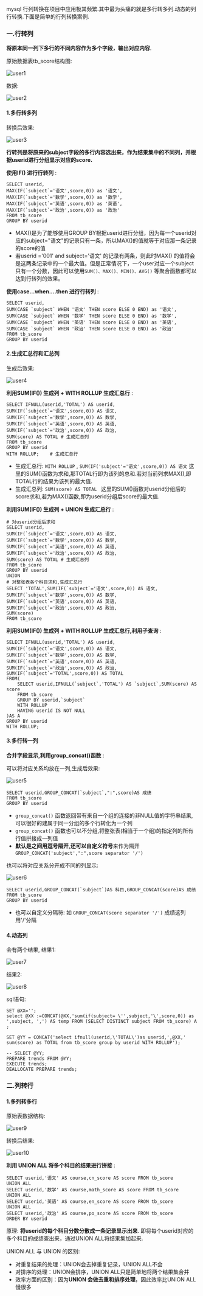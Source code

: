 mysql 行列转换在项目中应用极其频繁.其中最为头痛的就是多行转多列.动态的列行转换.下面是简单的行列转换案例.

### 一.行转列

**将原本同一列下多行的不同内容作为多个字段，输出对应内容**.

原始数据表tb_score结构图:

![user1](../../../media/pictures/user1.png)

数据:

![user2](../../../media/pictures/user2.png)

#### 1.多行转多列

转换后效果:

![user3](../../../media/pictures/user3.png)

**行转列是将原来的subject字段的多行内容选出来，作为结果集中的不同列，并根据userid进行分组显示对应的score.**

**使用IF() 进行行转列** :

```mysql
SELECT userid,
MAX(IF(`subject`='语文',score,0)) as '语文',
MAX(IF(`subject`='数学',score,0)) as '数学',
MAX(IF(`subject`='英语',score,0)) as '英语',
MAX(IF(`subject`='政治',score,0)) as '政治' 
FROM tb_score 
GROUP BY userid
```

-   MAX()是为了能够使用GROUP BY根据userid进行分组，因为每一个userid对应的subject="语文"的记录只有一条，所以MAX()的值就等于对应那一条记录的score的值
-   若userid ='001' and subject='语文' 的记录有两条，则此时MAX() 的值将会是这两条记录中的一个最大值。但是正常情况下，一个user对应一个subject只有一个分数，因此可以使用`SUM()、MAX()、MIN()、AVG()` 等聚合函数都可以达到行转列的效果。

**使用case...when....then 进行行转列** :

```mysql
SELECT userid,
SUM(CASE `subject` WHEN '语文' THEN score ELSE 0 END) as '语文',
SUM(CASE `subject` WHEN '数学' THEN score ELSE 0 END) as '数学',
SUM(CASE `subject` WHEN '英语' THEN score ELSE 0 END) as '英语',
SUM(CASE `subject` WHEN '政治' THEN score ELSE 0 END) as '政治' 
FROM tb_score 
GROUP BY userid
```

#### 2.生成汇总行和汇总列

生成后效果:

![user4](../../../media/pictures/user4.png)

**利用SUM(IF()) 生成列 + WITH ROLLUP 生成汇总行** :

```mysql
SELECT IFNULL(userid,'TOTAL') AS userid,
SUM(IF(`subject`='语文',score,0)) AS 语文,
SUM(IF(`subject`='数学',score,0)) AS 数学,
SUM(IF(`subject`='英语',score,0)) AS 英语,
SUM(IF(`subject`='政治',score,0)) AS 政治,
SUM(score) AS TOTAL	# 生成汇总列
FROM tb_score
GROUP BY userid
WITH ROLLUP;	# 生成汇总行
```

-   生成汇总行: `WITH ROLLUP` , `SUM(IF('subject'='语文',score,0)) AS 语文` 这里的SUM()函数为求和,那TOTAL行即为该列的总和.若对当前列求MAX(),即TOTAL行的结果为该列的最大值.
-   生成汇总列: `SUM(score) AS TOTAL ` 这里的SUM()函数对userid分组后的score求和,若为MAX()函数,即为userid分组后score的最大值.

**利用SUM(IF()) 生成列 + UNION 生成汇总行** :

```mysql
# 对userid分组后求和
SELECT userid,
SUM(IF(`subject`='语文',score,0)) AS 语文,
SUM(IF(`subject`='数学',score,0)) AS 数学,
SUM(IF(`subject`='英语',score,0)) AS 英语,
SUM(IF(`subject`='政治',score,0)) AS 政治,
SUM(score) AS TOTAL	# 生成汇总列
FROM tb_score
GROUP BY userid
UNION
# 对整张表各个科目求和,生成汇总行
SELECT 'TOTAL',SUM(IF(`subject`='语文',score,0)) AS 语文,
SUM(IF(`subject`='数学',score,0)) AS 数学,
SUM(IF(`subject`='英语',score,0)) AS 英语,
SUM(IF(`subject`='政治',score,0)) AS 政治,
SUM(score)
FROM tb_score
```

**利用SUM(IF()) 生成列 + WITH ROLLUP 生成汇总行,利用子查询** :

```mysql
SELECT IFNULL(userid,'TOTAL') AS userid,
SUM(IF(`subject`='语文',score,0)) AS 语文,
SUM(IF(`subject`='数学',score,0)) AS 数学,
SUM(IF(`subject`='英语',score,0)) AS 英语,
SUM(IF(`subject`='政治',score,0)) AS 政治,
SUM(IF(`subject`='TOTAL',score,0)) AS TOTAL
FROM(
    SELECT userid,IFNULL(`subject`,'TOTAL') AS `subject`,SUM(score) AS score
    FROM tb_score
    GROUP BY userid,`subject`
    WITH ROLLUP
    HAVING userid IS NOT NULL
)AS A 
GROUP BY userid
WITH ROLLUP;
```

#### 3.多行转一列

**合并字段显示,利用group_concat()函数** :

可以将对应关系均放在一列,生成后效果:

![user5](../../../media/pictures/user5.png)

```mysql
SELECT userid,GROUP_CONCAT(`subject`,":",score)AS 成绩
FROM tb_score
GROUP BY userid
```

-   `group_concat()` 函数返回带有来自一个组的连接的非NULL值的字符串结果,可以很好的建属于同一分组的多个行转化为一个列
-   `group_concat()` 函数也可以不分组,将整张表(相当于一个组)的指定列的所有行值拼接成一列值
-   **默认是之间用逗号隔开,还可以自定义符号**来作为隔开 `GROUP_CONCAT('subject',":",score separator '/')` 

也可以将对应关系分开成不同的列显示:

![user6](../../../media/pictures/user6.png)

```mysql
SELECT userid,GROUP_CONCAT(`subject`)AS 科目,GROUP_CONCAT(score)AS 成绩
FROM tb_score
GROUP BY userid
```

-   也可以自定义分隔符: 如 `GROUP_CONCAT(score separator '/')` 成绩这列用'/'分隔 

#### 4.动态列

会有两个结果, 结果1:

![user7](../../../media/pictures/user7.png)

结果2:

![user8](../../../media/pictures/user8.png)

sql语句:

```mysql
SET @XX='';
select @XX :=CONCAT(@XX,'sum(if(subject= \'',subject,'\',score,0)) as ',subject, ',') AS temp FROM (SELECT DISTINCT subject FROM tb_score) A ;

SET @YY = CONCAT('select ifnull(userid,\'TOTAL\')as userid,',@XX,' sum(score) as TOTAL from tb_score group by userid WITH ROLLUP');

-- SELECT @YY;
PREPARE trends FROM @YY;
EXECUTE trends;
DEALLOCATE PREPARE trends;
```

### 二.列转行

#### 1.多列转多行

原始表数据结构:

![user9](../../../media/pictures/user9.png)

转换后结果:

![user10](../../../media/pictures/user10.png)

**利用 UNION ALL 将多个科目的结果进行拼接** :

```mysql
SELECT userid,'语文' AS course,cn_score AS score FROM tb_score
UNION ALL
SELECT userid,'数学' AS course,math_score AS score FROM tb_score
UNION ALL
SELECT userid,'英语' AS course,en_score AS score FROM tb_score
UNION ALL
SELECT userid,'政治' AS course,po_score AS score FROM tb_score
ORDER BY userid
```

原理: **将userid的每个科目分数分散成一条记录显示出来**. 即将每个userid对应的多个科目的成绩查出来，通过UNION ALL将结果集加起来.

UNION ALL 与 UNION 的区别:

-   对重复结果的处理：UNION会去掉重复记录，UNION ALL不会
-   对排序的处理：UNION会排序，UNION ALL只是简单地将两个结果集合并
-   效率方面的区别：因为**UNION 会做去重和排序处理**，因此效率比UNION ALL慢很多







